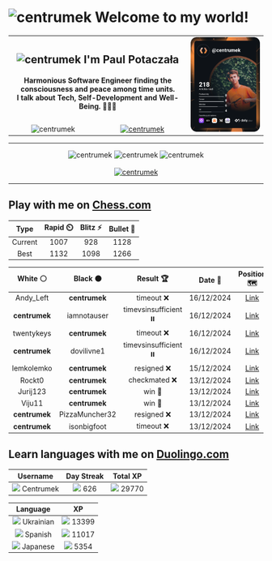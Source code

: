 <h1>
  <img
    src="https://emojis.slackmojis.com/emojis/images/1531849430/4246/blob-sunglasses.gif"
    width="30"
    alt="centrumek"
  />
  Welcome to my world!
</h1>

<table>
  <tbody>
    <tr>
      <td align="center" width="70%" colspan="2">
        <h2>
          <img
            src="https://raw.githubusercontent.com/MartinHeinz/MartinHeinz/master/wave.gif"
            width="30px"
            alt="centrumek"
          />
          I'm Paul Potaczała
        </h2>
        <h4>
          Harmonious Software Engineer finding the consciousness and peace among time units.
          <br/>
          I talk about Tech, Self-Development and Well-Being. 🌿🧘🚀
        </h4>
      </td>
      <td width="30%" rowspan="2">
        <a href="https://app.daily.dev/centrumek">
          <img
            src="./devcard.svg"
            alt="centrumek"
          />
        </a>
      </td>
    </tr>
    <tr align="center">
      <td>
        <img
          src="https://komarev.com/ghpvc/?username=centrumek&label=visitors&color=0e75b6&style=flat"
          alt="centrumek"
        >
      </td>
      <td>
        <a href="https://stackoverflow.com/users/14496012/centrumek">
          <img
            src="https://stackoverflow.com/users/flair/14496012.png?theme=dark"
            alt="centrumek"
          >
        </a>
      </td>
    </tr>
  </tbody>
</table>

---
<div align="center">
  <img 
    src="https://github-readme-stats.vercel.app/api?username=centrumek&show_icons=true&count_private=true&theme=dark&hide_border=true&hide=issues,contribs&bg_color=00000000"
    alt="centrumek"
  />
  <img
    src="https://github-readme-stats.vercel.app/api/top-langs/?username=centrumek&layout=compact&hide_border=true&theme=dark&bg_color=00000000&langs_count=6&exclude_repo=air-statistic-app"
    alt="centrumek"
  />
  <img 
    src="https://github-readme-streak-stats.herokuapp.com?user=centrumek&theme=dark&hide_border=true&background=FFFFFF00"
    alt="centrumek"
  />
  <br/>
  <br/>
  <a href="https://www.buymeacoffee.com/centrumek">
    <img
      src="https://cdn.buymeacoffee.com/buttons/v2/default-orange.png"
      height="50"
      width="210"
      alt="centrumek"
    />
  </a>
</div>

---

## Play with me on [Chess.com](https://www.chess.com/member/centrumek)

<div align="center">
<!--START_SECTION:chessStats-->
<!-- Automatically generated with https://github.com/Balastrong/chess-stats-action -->

| Type | Rapid ⏲️ | Blitz ⚡ | Bullet 🔫 |
|:---:|:---:|:---:|:---:|
| Current | 1007 | 928 | 1128 |
| Best | 1132 | 1098 | 1266 |

| White ⚪ | Black ⚫ | Result 🏆 | Date 📅 | Position 🗺️ | Type 🕕 |
|:---:|:---:|:---:|:---:|:---:|:---:|
| Andy_Left | **centrumek** | timeout ❌ | 16/12/2024 | <a href="http://www.ee.unb.ca/cgi-bin/tervo/fen.pl?select=rk6/p6p/4Qb1p/2P5/8/3RP3/P1K3PP/7R b - -">Link</a> | Bullet |
| **centrumek** | iamnotauser | timevsinsufficient ⏸️ | 16/12/2024 | <a href="http://www.ee.unb.ca/cgi-bin/tervo/fen.pl?select=8/8/1p6/5k2/1q6/5K2/8/8 b - -">Link</a> | Bullet |
| twentykeys | **centrumek** | timeout ❌ | 16/12/2024 | <a href="http://www.ee.unb.ca/cgi-bin/tervo/fen.pl?select=7k/7r/2p3NQ/3p4/pPpP4/P5p1/6KP/R7 b - -">Link</a> | Bullet |
| **centrumek** | dovilivne1 | timevsinsufficient ⏸️ | 16/12/2024 | <a href="http://www.ee.unb.ca/cgi-bin/tervo/fen.pl?select=B7/8/7p/7p/5p2/4p1k1/8/4K3 b - -">Link</a> | Bullet |
| lemkolemko | **centrumek** | resigned ❌ | 15/12/2024 | <a href="http://www.ee.unb.ca/cgi-bin/tervo/fen.pl?select=5k2/pp6/4p2p/2p1p1p1/2Pp4/P4QPP/1PP3P1/6K1 b - -">Link</a> | Bullet |
| Rockt0 | **centrumek** | checkmated ❌ | 13/12/2024 | <a href="http://www.ee.unb.ca/cgi-bin/tervo/fen.pl?select=r1bqk1nr/p2n2p1/2p1p1Bp/1p1pP3/1B6/P4NP1/1PP1Q2P/2KR1R2 b kq -">Link</a> | Bullet |
| Jurij123 | **centrumek** | win 🥇 | 13/12/2024 | <a href="http://www.ee.unb.ca/cgi-bin/tervo/fen.pl?select=2kr2r1/1p1b4/p3p3/P1P1P2P/1BnP2p1/2P2N2/8/R3R1K1 w - -">Link</a> | Bullet |
| Viju11 | **centrumek** | win 🥇 | 13/12/2024 | <a href="http://www.ee.unb.ca/cgi-bin/tervo/fen.pl?select=1r4k1/2r5/6p1/p2nPn1p/3P4/1P6/P3Q1PP/5RK1 w - -">Link</a> | Bullet |
| **centrumek** | PizzaMuncher32 | resigned ❌ | 13/12/2024 | <a href="http://www.ee.unb.ca/cgi-bin/tervo/fen.pl?select=r1bqk1nr/pp3ppp/8/4p3/1n1pP3/3P1P2/P5PP/RNB1KBNR w KQkq -">Link</a> | Bullet |
| **centrumek** | isonbigfoot | timeout ❌ | 13/12/2024 | <a href="http://www.ee.unb.ca/cgi-bin/tervo/fen.pl?select=8/5p1p/2n2k2/p4p2/P4K2/8/8/8 w - -">Link</a> | Bullet |

<!--END_SECTION:chessStats-->
</div>

## Learn languages with me on [Duolingo.com](https://www.duolingo.com/profile/Centrumek)

<div align="center">
<!--START_SECTION:duolingoStats-->
<!-- Automatically generated with https://github.com/centrumek/duolingo-readme-stats-->

| Username | Day Streak | Total XP |
|:---:|:---:|:---:|
| <img src="https://raw.githubusercontent.com/centrumek/duolingo-readme-stats/main/assets/duolingo.png" height="12"> Centrumek | <img src="https://raw.githubusercontent.com/centrumek/duolingo-readme-stats/main/assets/streakinactive.svg" height="12"> 626 | <img src="https://raw.githubusercontent.com/centrumek/duolingo-readme-stats/main/assets/xp.svg" height="12"> 29770 | <img src="https://raw.githubusercontent.com/centrumek/duolingo-readme-stats/main/assets/xp.svg" height="12"> 0 |

| Language | XP |
|:---:|:---:|
| <img src="https://raw.githubusercontent.com/centrumek/duolingo-readme-stats/main/assets/langs/ukrainian.svg" height="12"> Ukrainian | <img src="https://raw.githubusercontent.com/centrumek/duolingo-readme-stats/main/assets/xp.svg" height="12"> 13399 |
| <img src="https://raw.githubusercontent.com/centrumek/duolingo-readme-stats/main/assets/langs/spanish.svg" height="12"> Spanish | <img src="https://raw.githubusercontent.com/centrumek/duolingo-readme-stats/main/assets/xp.svg" height="12"> 11017 |
| <img src="https://raw.githubusercontent.com/centrumek/duolingo-readme-stats/main/assets/langs/japanese.svg" height="12"> Japanese | <img src="https://raw.githubusercontent.com/centrumek/duolingo-readme-stats/main/assets/xp.svg" height="12"> 5354 |

<!--END_SECTION:duolingoStats-->
</div>
<!--
**centrumek/centrumek** is a ✨ _special_ ✨ repository because its `README.md` (this file) appears on your GitHub profile.

Here are some ideas to get you started:

- 🔭 I’m currently working on ...
- 🌱 I’m currently learning ...
- 👯 I’m looking to collaborate on ...
- 🤔 I’m looking for help with ...
- 💬 Ask me about ...
- 📫 How to reach me: ...
- 😄 Pronouns: ...
- ⚡ Fun fact: ...
-->
